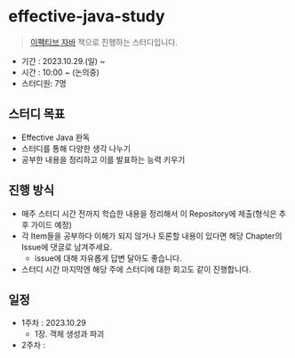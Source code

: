 # effective-java-study
> [이펙티브 자바](https://www.yes24.com/Product/Goods/65551284) 책으로 진행하는 스터디입니다.

- 기간 : 2023.10.29.(일) ~
- 시간 : 10:00 ~ (논의중)
- 스터디원: 7명

## 스터디 목표
- Effective Java 완독
- 스터디를 통해 다양한 생각 나누기
- 공부한 내용을 정리하고 이를 발표하는 능력 키우기

## 진행 방식
- 매주 스터디 시간 전까지 학습한 내용을 정리해서 이 Repository에 제출(형식은 추후 가이드 예정)
- 각 Item들을 공부하다 이해가 되지 않거나 토론할 내용이 있다면 해당 Chapter의 Issue에 댓글로 남겨주세요.
  - issue에 대해 자유롭게 답변 달아도 좋습니다.
- 스터디 시간 마지막엔 해당 주에 스터디에 대한 회고도 같이 진행합니다.

## 일정
- 1주차 : 2023.10.29
  - 1장. 객체 생성과 파괴
- 2주차 : 
